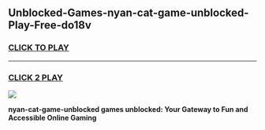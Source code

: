 
## Unblocked-Games-nyan-cat-game-unblocked-Play-Free-do18v
<h3>
<a href="https://premium76.site?title=nyan-cat-game-unblocked&ref=23A">CLICK TO PLAY</a></h3>
<hr>

<h3>
<a href="https://premium76.site?title=nyan-cat-game-unblocked&ref=23A">CLICK 2 PLAY</a>
  
</h3>

<a href="https://premium76.site?title=nyan-cat-game-unblocked&ref=23A"><img src="https://clearcache.store/games.png"></a>


**nyan-cat-game-unblocked games unblocked: Your Gateway to Fun and Accessible Online Gaming**
